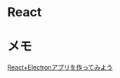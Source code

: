 # React

# メモ
[React+Electronアプリを作ってみよう](https://dev.to/origamium/create-reactelectron-application-in-quickly--36nl)